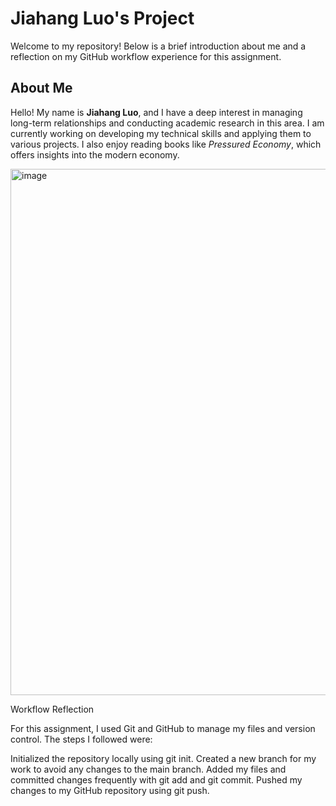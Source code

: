 # Jiahang Luo's Project

Welcome to my repository! Below is a brief introduction about me and a reflection on my GitHub workflow experience for this assignment.

## About Me

Hello! My name is **Jiahang Luo**, and I have a deep interest in managing long-term relationships and conducting academic research in this area. I am currently working on developing my technical skills and applying them to various projects. I also enjoy reading books like *Pressured Economy*, which offers insights into the modern economy.


<img width="842" alt="image" src="https://github.com/user-attachments/assets/efde3557-d806-440c-9c5c-f41a3e2a3fd4">

Workflow Reflection

For this assignment, I used Git and GitHub to manage my files and version control. The steps I followed were:

Initialized the repository locally using git init.
Created a new branch for my work to avoid any changes to the main branch.
Added my files and committed changes frequently with git add and git commit.
Pushed my changes to my GitHub repository using git push.
